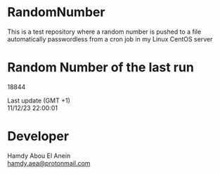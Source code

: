 # RandomNumber    
This is a test repository where a random number is pushed to a file automatically passwordless from a cron job in my Linux CentOS server    
# Random Number of the last run   
18844
      
Last update (GMT +1)    
11/12/23 22:00:01
# Developer    
Hamdy Abou El Anein   
hamdy.aea@protonmail.com
